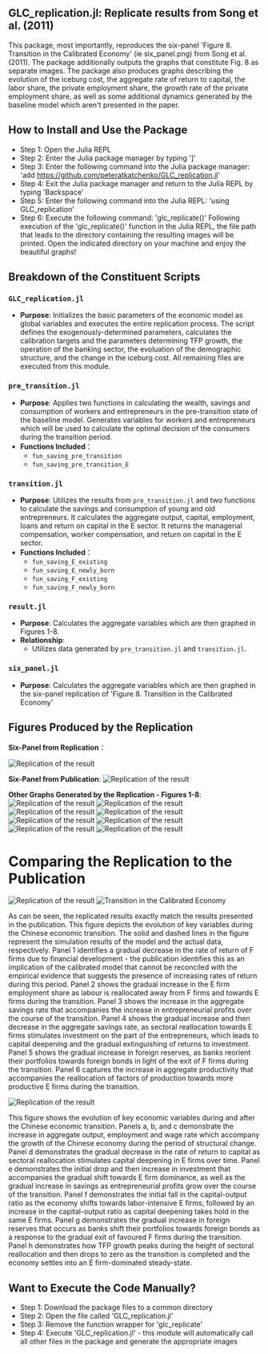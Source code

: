 ## GLC_replication.jl: Replicate results from Song et al. (2011)
This package, most importantly, reproduces the six-panel 'Figure 8. Transition in the Calibrated Economy' (ie six_panel.png) from Song et al. (2011). The package additionally outputs the graphs that constitute Fig. 8 as separate images. The package also produces graphs describing the evolution of the iceburg cost, the aggregate rate of return to capital, the labor share, the private employment share, the growth rate of the private employment share, as well as some additional dynamics generated by the baseline model which aren't presented in the paper. 

## How to Install and Use the Package 
- Step 1: Open the Julia REPL
- Step 2: Enter the Julia package manager by typing ']'
- Step 3: Enter the following command into the Julia package manager: 
    'add https://github.com/peteratkatchenko/GLC_replication.jl'
- Step 4: Exit the Julia package manager and return to the Julia REPL by typing 'Backspace'
- Step 5: Enter the following command into the Julia REPL:
    'using GLC_replication'
- Step 6: Execute the following command:
    'glc_replicate()'
Following execution of the 'glc_replicate()' function in the Julia REPL, the file path that leads to the directory containing the resulting images will be printed. Open the indicated directory on your machine and enjoy the beautiful graphs! 

## Breakdown of the Constituent Scripts

### `GLC_replication.jl`
- **Purpose**: Initializes the basic parameters of the economic model as global variables and executes the entire replication process. The script defines the exogenously-determined parameters, calculates the calibration targets and the parameters determining TFP growth, the operation of the banking sector, the evoluation of the demographic structure, and the change in the iceburg cost. All remaining files are executed from this module.

### `pre_transition.jl`
- **Purpose**: Applies two functions in calculating the wealth, savings and consumption of workers and entrepreneurs in the pre-transition state of the baseline model. Generates variables for workers and entrepreneurs which will be used to calculate the optimal decision of the consumers during the transition period.
- **Functions Included**：
  - `fun_saving_pre_transition`
  - `fun_saving_pre_transition_E`

### `transition.jl`
- **Purpose**: Utilizes the results from `pre_transition.jl` and two functions to calculate the savings and consumption of young and old entrepreneurs. It calculates the aggregate output, capital, employment, loans and return on capital in the E sector. It returns the managerial compensation, worker compensation, and return on capital in the E sector. 
- **Functions Included**：
  - `fun_saving_E_existing`
  - `fun_saving_E_newly_born`
  - `fun_saving_F_existing`
  - `fun_saving_F_newly_born`

### `result.jl`
- **Purpose**: Calculates the aggregate variables which are then graphed in Figures 1-8.
- **Relationship**:
  - Utilizes data generated by `pre_transition.jl` and `transition.jl`.

### `six_panel.jl`
- **Purpose**: Calculates the aggregate variables which are then graphed in the six-panel replication of 'Figure 8. Transition in the Calibrated Economy'

## Figures Produced by the Replication

**Six-Panel from Replication**：

![Replication of the result](assets/img/six_panel.png)

**Six-Panel from Publication**: 
![Replication of the result](assets/img/paper_six_panels_2.png)

**Other Graphs Generated by the Replication - Figures 1-8**:
![Replication of the result](assets/img/figure_1.png)
![Replication of the result](assets/img/figure_2.png)
![Replication of the result](assets/img/figure_3.png)
![Replication of the result](assets/img/figure_4.png)
![Replication of the result](assets/img/figure_5.png)
![Replication of the result](assets/img/figure_6.png)
![Replication of the result](assets/img/figure_7.png)
![Replication of the result](assets/img/figure_8.png)

# Comparing the Replication to the Publication
![Replication of the result](assets/img/six_panel.png "Replication")
![Transition in the Calibrated Economy](assets/img/paper_six_panels_2.png "The publication's result")


As can be seen, the replicated results exactly match the results presented in the publication. This figure depicts the evolution of key variables during the Chinese economic transition. The solid and dashed lines in the figure represent the simulation results of the model and the actual data, respectively. Panel 1 identifies a gradual decrease in the rate of return of F firms due to financial development - the publication identifies this as an implication of the calibrated model that cannot be reconciled with the empirical evidence that suggests the presence of increasing rates of return during this period. Panel 2 shows the gradual increase in the E firm employment share as labour is reallocated away from F firms and towards E firms during the transition. Panel 3 shows the increase in the aggregate savings rate that accompanies the increase in entrepreneurial profits over the course of the transition. Panel 4 shows the gradual increase and then decrease in the aggregate savings rate, as sectoral reallocation towards E firms stimulates investment on the part of the entrepreneurs, which leads to capital deepening and the gradual extinguishing of returns to investment. Panel 5 shows the gradual increase in foreign reserves, as banks reorient their portfolios towards foreign bonds in light of the exit of F firms during the transition. Panel 6 captures the increase in aggregate productivity that accompanies the reallocation of factors of production towards more productive E firms during the transition.

![Replication of the result](assets/img/figure_1.png "what we replicate")


This figure shows the evolution of key economic variables during and after the Chinese economic transition. Panels a, b, and c demonstrate the increase in aggregate output, employment and wage rate which accompany the growth of the Chinese economy during the period of structural change. Panel d demonstrates the gradual decrease in the rate of return to capital as sectoral reallocation stimulates capital deepening in E firms over time. Panel e demonstrates the initial drop and then increase in investment that accompanies the gradual shift towards E firm dominance, as well as the gradual increase in savings as entrepreneurial profits grow over the course of the transition. Panel f demonstrates the initial fall in the capital-output ratio as the economy shifts towards labor-intensive E firms, followed by an increase in the capital-output ratio as capital deepening takes hold in the same E firms. Panel g demonstrates the gradual increase in foreign reserves that occurs as banks shift their portfolios towards foreign bonds as a response to the gradual exit of favoured F firms during the transition. Panel h demonstrates how TFP growth peaks during the height of sectoral reallocation and then drops to zero as the transition is completed and the economy settles into an E firm-dominated steady-state.

## Want to Execute the Code Manually?
- Step 1: Download the package files to a common directory 
- Step 2: Open the file called 'GLC_replication.jl'
- Step 3: Remove the function wrapper for 'glc_replicate'
- Step 4: Execute 'GLC_replication.jl' - this module will automatically call all other files in the package and generate the appropriate images
